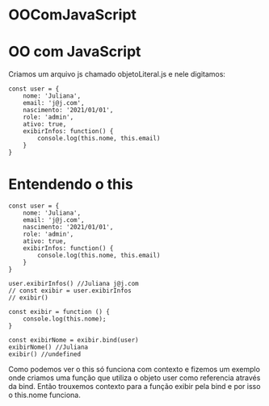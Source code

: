 # OOComJavaScript

# OO com JavaScript

Criamos um arquivo js chamado objetoLiteral.js e nele digitamos:

    const user = {
        nome: 'Juliana',
        email: 'j@j.com',
        nascimento: '2021/01/01',
        role: 'admin',
        ativo: true,
        exibirInfos: function() {
            console.log(this.nome, this.email)
        }
    }

# Entendendo o this

    const user = {
        nome: 'Juliana',
        email: 'j@j.com',
        nascimento: '2021/01/01',
        role: 'admin',
        ativo: true,
        exibirInfos: function() {
            console.log(this.nome, this.email)
        }
    }

    user.exibirInfos() //Juliana j@j.com
    // const exibir = user.exibirInfos
    // exibir()

    const exibir = function () {
        console.log(this.nome);
    }

    const exibirNome = exibir.bind(user)
    exibirNome() //Juliana
    exibir() //undefined

Como podemos ver o this só funciona com contexto e fizemos um exemplo onde criamos uma função que utiliza o objeto user como referencia através da bind. Então trouxemos contexto para a função exibir pela bind e por isso o this.nome funciona.

